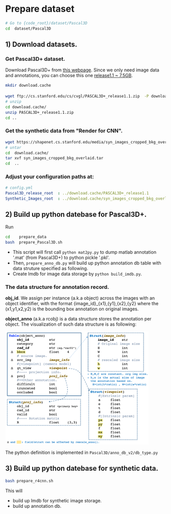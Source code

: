 # Prepare dataset

```bash
# Go to {code_root}/dataset/Pascal3D
cd  dataset/Pascal3D
```

## 1) Download datasets.


### Get Pascal3D+ dataset.

Download Pascal3D+ from [this webpage](http://cvgl.stanford.edu/projects/pascal3d.html).
Since we only need image data and annotations, you can choose this one [release1.1 ~ 7.5GB](ftp://cs.stanford.edu/cs/cvgl/PASCAL3D+_release1.1.zip).

```bash
mkdir download.cache

wget ftp://cs.stanford.edu/cs/cvgl/PASCAL3D+_release1.1.zip  -P download.cache/
# unzip
cd download.cache/
unzip PASCAL3D+_release1.1.zip
cd ..
```

### Get the synthetic data from "Render for CNN".

```bash
wget https://shapenet.cs.stanford.edu/media/syn_images_cropped_bkg_overlaid.tar  -P download.cache/
# untar
cd  download.cache/
tar xvf syn_images_cropped_bkg_overlaid.tar
cd  ..
```


### Adjust your configuration paths at:

```yaml
# config.yml
Pascal3D_release_root  : ../download.cache/PASCAL3D+_release1.1  
Synthetic_Images_root  : ../download.cache/syn_images_cropped_bkg_overlaid
```




## 2) Build up python datebase for Pascal3D+. 

Run 

```bash
cd    prepare_data
bash  prepare_Pascal3D.sh
```

- This script will first call ```python mat2py.py``` to dump matlab annotation '.mat' (from Pascal3D+) to python pickle '.pkl'.
- Then, ```prepare_anno_db.py``` will build up python annotation db table with data struture specified as following.
- Create lmdb for image data storage by ```python build_imdb.py```.



### The data structure for annotation record.

**obj_id**. We assign per instance (a.k.a object) across the images with an object identifier, with the format {image_id}_{x1},{y1},{x2},{y2} where the (x1,y1,x2,y2) is the bounding box annotation on original images.

**object_anno** (a.k.a rcobj) is a data structure stores the annotation per object. The visualization of such data structure is as following:


<img src="data_structure.png" alt="use_case" width="450"/>

The python definition is implemented in 
```Pascal3D/anno_db_v2/db_type.py```


## 3) Build up python datebase for synthetic data. 

```bash
bash prepare_r4cnn.sh
```

This will 

- build up lmdb for synthetic image storage.
- build up annotation db.

